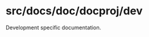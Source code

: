 <!--
Last updated 5.30.23

This documentation is incomplete.
-->

# src/docs/doc/docproj/dev

Development specific documentation.
